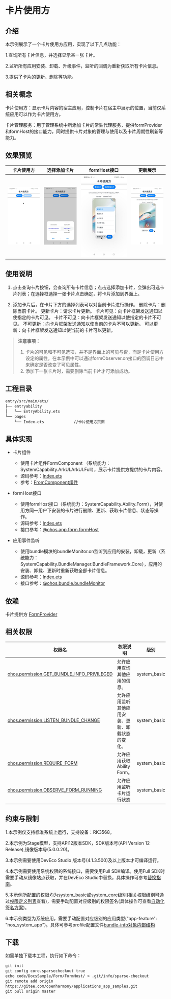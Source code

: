 # 卡片使用方

## 介绍

本示例展示了一个卡片使用方应用，实现了以下几点功能：

1.查询所有卡片信息，并选择显示某一张卡片。

2.监听所有应用安装、卸载、升级事件，监听的回调为重新获取所有卡片信息。

3.提供了卡片的更新、删除等功能。

## 相关概念

卡片使用方：显示卡片内容的宿主应用，控制卡片在宿主中展示的位置，当前仅系统应用可以作为卡片使用方。

卡片管理服务：用于管理系统中所添加卡片的常驻代理服务，提供formProvider和formHost的接口能力，同时提供卡片对象的管理与使用以及卡片周期性刷新等能力。

## 效果预览

| 卡片使用方 | 选择添加卡片 | formHost接口 | 更新展示 |
|--------|--------------|---------------|-----|
|![home](./screenshots/form-host-1.jpeg) | ![select](./screenshots/form-host-2.jpeg) | ![formHost](./screenshots/form-host-3.jpeg) | ![formHost](./screenshots/form-host-4.jpeg) |

## 使用说明

1. 点击查询卡片按钮，会查询所有卡片信息；点击选择添加卡片，会弹出可选卡片列表；在选择框选择一张卡片点击确定，将卡片添加到界面上。

2. 添加卡片后，在卡片下方的选择列表可以对当前卡片进行操作。
   删除卡片：删除当前卡片。
   更新卡片：请求卡片更新。
   卡片可见：向卡片框架发送通知以使指定的卡片可见。
   卡片不可见：向卡片框架发送通知以使指定的卡片不可见。
   不可更新：向卡片框架发送通知以使当前的卡片不可以更新。
   可以更新：向卡片框架发送通知以使当前的卡片可以更新。

> **注意事项：**
>
> 1. 卡片的可见和不可见选项，并不是界面上的可见与否，而是卡片使用方设定的属性，在本示例中可以通过formObserver.on接口的回调日志中来确定是否改变了可见属性。
> 2. 添加下一张卡片时，需要删除当前卡片才可添加成功。

## 工程目录

```
entry/src/main/ets/
├── entryability
│   └── EntryAbility.ets
└── pages
    └── Index.ets             //卡片使用方页面

```

## 具体实现

* 卡片组件
  * 使用卡片组件FormComponent （系统能力：SystemCapability.ArkUI.ArkUI.Full），展示卡片提供方提供的卡片内容。
  * 源码参考：[Index.ets](./entry/src/main/ets/pages/Index.ets)
  * 参考：[FromComponent组件](https://gitee.com/openharmony/docs/blob/master/zh-cn/application-dev/reference/apis-arkui/arkui-ts/ts-basic-components-formcomponent-sys.md)

* formHost接口
  * 使用formHost接口（系统能力：SystemCapability.Ability.Form），对使用方同一用户下安装的卡片进行删除、更新、获取卡片信息、状态等操作。
  * 源码参考：[Index.ets](./entry/src/main/ets/pages/Index.ets)
  * 接口参考：[@ohos.app.form.formHost](https://gitee.com/openharmony/docs/blob/master/zh-cn/application-dev/reference/apis-form-kit/js-apis-app-form-formHost-sys.md)
  
* 应用事件监听
  * 使用bundle模块的bundleMonitor.on监听到应用的安装，卸载，更新（系统能力：SystemCapability.BundleManager.BundleFramework.Core），应用的安装、卸载、更新时重新获取全部卡片信息。
  * 源码参考：[Index.ets](./entry/src/main/ets/pages/Index.ets)
  * 接口参考：[@ohos.bundle.bundleMonitor](https://gitee.com/openharmony/docs/blob/master/zh-cn/application-dev/reference/apis-ability-kit/js-apis-bundleMonitor-sys.md)
  
## 依赖

卡片提供方 [FormProvider](../FormProvider/)

## 相关权限

| 权限名                                     | 权限说明                                         | 级别         |
| ------------------------------------------ | ------------------------------------------------ | ------------ |
| [ohos.permission.GET_BUNDLE_INFO_PRIVILEGED](https://docs.openharmony.cn/pages/v4.0/zh-cn/application-dev/security/permission-list.md#ohospermissiongetbundleinfoprivileged) | 允许应用查询其他应用的信息。                     | system_basic |
| [ohos.permission.LISTEN_BUNDLE_CHANGE](https://docs.openharmony.cn/pages/v4.0/zh-cn/application-dev/security/permission-list.md#ohospermissionlistenbundlechange)      | 允许应用监听其他应用安装、更新、卸载状态的变化。 | system_basic |
| [ohos.permission.REQUIRE_FORM](https://docs.openharmony.cn/pages/v4.0/zh-cn/application-dev/security/permission-list.md#ohospermissionrequireform)               | 允许应用获取Ability Form。                       | system_basic |
| [ohos.permission.OBSERVE_FORM_RUNNING](https://docs.openharmony.cn/pages/v4.0/zh-cn/application-dev/security/permission-list.md#ohospermissionobserveformrunning)       | 允许应用监听卡片运行状态                      | system_basic |

## 约束与限制

1.本示例仅支持标准系统上运行，支持设备：RK3568。

2.本示例为Stage模型，支持API12版本SDK，SDK版本号(API Version 12 Release),镜像版本号(5.0.0.20)。

3.本示例需要使用DevEco Studio 版本号(4.1.3.500)及以上版本才可编译运行。

4.本示例需要使用系统权限的系统接口，需要使用Full SDK编译。使用Full SDK时需要手动从镜像站点获取，并在DevEco Studio中替换，具体操作可参考[替换指南](https://docs.openharmony.cn/pages/v4.1/zh-cn/application-dev/faqs/full-sdk-switch-guide.md)。

5.本示例所配置的权限均为system_basic或system_core级别(相关权限级别可通过[权限定义列表](https://docs.openharmony.cn/pages/v4.1/zh-cn/application-dev/security/AccessToken/permissions-for-system-apps.md)查看)，需要手动配置对应级别的权限签名(具体操作可查看[自动化签名方案]( https://developer.huawei.com/consumer/cn/doc/harmonyos-guides-V2/signing-0000001587684945-V2))。

6.本示例类型为系统应用，需要手动配置对应级别的应用类型("app-feature": "hos_system_app")。具体可参考profile配置文件[bundle-info对象内部结构]( https://gitee.com/openharmony/docs/blob/eb73c9e9dcdd421131f33bb8ed6ddc030881d06f/zh-cn/application-dev/security/app-provision-structure.md#bundle-info%E5%AF%B9%E8%B1%A1%E5%86%85%E9%83%A8%E7%BB%93%E6%9E%84 )

## 下载

如需单独下载本工程，执行如下命令：

```git
git init
git config core.sparsecheckout true
echo code/DocsSample/Form/FormHost/ > .git/info/sparse-checkout
git remote add origin https://gitee.com/openharmony/applications_app_samples.git
git pull origin master
```
